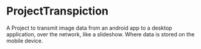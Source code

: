 # ProjectTranspiction
A Project to transmit image data from an android app to a desktop application, over the network, like a slideshow. Where data is stored on the mobile device.
